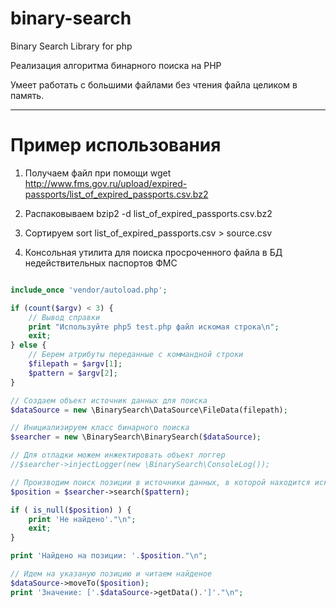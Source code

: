 # binary-search

Binary Search Library for php

Реализация алгоритма бинарного поиска на PHP

Умеет работать с большими файлами без чтения файла целиком в память.

---

# Пример использования

1. Получаем файл при помощи 
wget http://www.fms.gov.ru/upload/expired-passports/list_of_expired_passports.csv.bz2

2. Распаковываем 
bzip2 -d list_of_expired_passports.csv.bz2

3. Сортируем
sort list_of_expired_passports.csv > source.csv

4. Консольная утилита для поиска просроченного файла в БД недействительных паспортов ФМС

```php

include_once 'vendor/autoload.php';

if (count($argv) < 3) {
	// Вывод справки
	print "Используйте php5 test.php файл искомая строка\n";
	exit;
} else {
	// Берем атрибуты переданные с коммандной строки
	$filepath = $argv[1];
	$pattern = $argv[2];
}

// Создаем объект источник данных для поиска
$dataSource = new \BinarySearch\DataSource\FileData(filepath);

// Инициализируем класс бинарного поиска
$searcher = new \BinarySearch\BinarySearch($dataSource);

// Для отладки можем инжектировать объект логгер
//$searcher->injectLogger(new \BinarySearch\ConsoleLog());

// Производим поиск позиции в источники данных, в которой находится искомое значение
$position = $searcher->search($pattern);

if ( is_null($position) ) {
	print 'Не найдено'."\n";
	exit;
} 

print 'Найдено на позиции: '.$position."\n";

// Идем на указаную позицию и читаем найденое
$dataSource->moveTo($position);
print 'Значение: ['.$dataSource->getData().']'."\n";

```